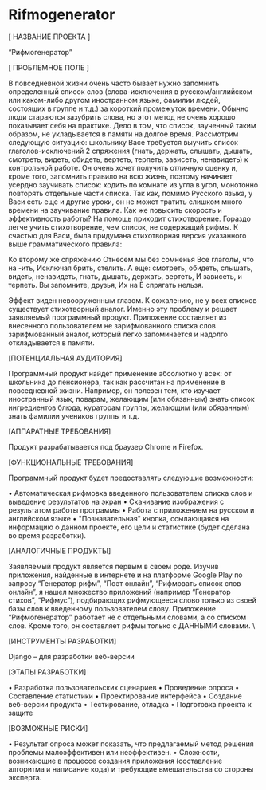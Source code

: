 # Rifmogenerator
[ НАЗВАНИЕ ПРОЕКТА ]

“Рифмогенератор”

[ ПРОБЛЕМНОЕ ПОЛЕ ]

В повседневной жизни очень часто бывает нужно запомнить определенный список слов (слова-исключения в русском/английском или каком-либо другом иностранном языке, фамилии людей, состоящих в группе и т.д.) за короткий промежуток времени. Обычно люди стараются зазубрить слова, но этот метод не очень хорошо показывает себя на практике. Дело в том, что список, заученный таким образом, не укладывается в памяти на долгое время. Рассмотрим следующую ситуацию: школьнику Васе требуется выучить список глаголов-исключений 2 спряжения (гнать, держать, слышать, дышать, смотреть, видеть, обидеть, вертеть, терпеть, зависеть, ненавидеть) к контрольной работе. Он очень хочет получить отличную оценку и, кроме того, запомнить правило на всю жизнь, поэтому начинает усердно заучивать список: ходить по комнате из угла в угол, монотонно повторять отдельные части списка. Так как, помимо Русского языка, у Васи есть еще и другие уроки, он не может тратить слишком много времени на заучивание правила. Как же повысить скорость и эффективность работы?
На помощь приходит стихотворение. Гораздо легче учить стихотворение, чем список, не содержащий рифмы. К счастью для Васи, была придумана стихотворная версия указанного выше грамматического правила:

Ко второму же спряжению
Отнесем мы без сомненья
Все глаголы, что на -ить,
Исключая брить, стелить.
А еще: смотреть, обидеть,
слышать, видеть, ненавидеть,
гнать, дышать, держать, вертеть,
И зависеть, и терпеть.
Вы запомните, друзья,
Их на Е спрягать нельзя.

Эффект виден невооруженным глазом.
К сожалению, не у всех списков существует стихотворный аналог. Именно эту проблему и решает заявляемый программный продукт. Приложение составляет из внесенного пользователем не зарифмованного списка слов зарифмованный аналог, который легко запоминается и надолго откладывается в памяти.

[ПОТЕНЦИАЛЬНАЯ АУДИТОРИЯ]

Программный продукт найдет применение абсолютно у всех: от школьника до пенсионера, так как рассчитан на применение в повседневной жизни. Например, он полезен тем, кто изучает иностранный язык, поварам, желающим (или обязанным) знать список ингредиентов блюда, кураторам группы, желающим (или обязанным) знать фамилии учеников группы и т.д.


[АППАРАТНЫЕ ТРЕБОВАНИЯ] 

Продукт разрабатывается под браузер Chrome и Firefox.

 
[ФУНКЦИОНАЛЬНЫЕ ТРЕБОВАНИЯ]

Программный продукт будет предоставлять следующие возможности:

•	Автоматическая рифмовка введенного пользователем списка слов и выведение результатов на экран
•	Скачивание изображения с результатом работы программы
•	Работа с приложением на русском и английском языке
•	"Познавательная" кнопка, ссылающаяся на информацию о данном проекте, его цели и статистике (будет сделана во время разработки).


 [АНАЛОГИЧНЫЕ ПРОДУКТЫ]

Заявляемый продукт является первым в своем роде. Изучив приложения, найденные в интернете и на платформе Google Play по запросу “Генератор рифм”, “Поэт онлайн”, “Рифмовать список слов онлайн”, я нашел множество приложений (например “Генератор стихов”, “Рифмус”), подбирающих рифмующееся слово только из своей базы слов к введенному пользователем слову.
Приложение “Рифмогенератор” работает не с отдельными словами, а со списком слов. Кроме того, он составляет рифмы только с ДАННЫМИ словами. \


[ИНСТРУМЕНТЫ РАЗРАБОТКИ]

Django – для разработки веб-версии



[ЭТАПЫ РАЗРАБОТКИ]

•	Разработка пользовательских сценариев
•	Проведение опроса
•	Составление статистики
•	Проектирование интерфейса
•	Создание веб-версии продукта
•	Тестирование, отладка
•	Подготовка проекта к защите




[ВОЗМОЖНЫЕ РИСКИ]

•	Результат опроса может показать, что предлагаемый метод решения проблемы малоэффективен или неэффективен.
•	Сложности, возникающие в процессе создания приложения (составление алгоритма и написание кода) и требующие вмешательства со стороны эксперта.
